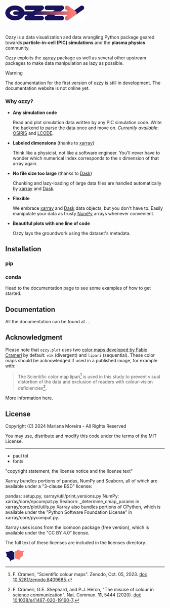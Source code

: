 
<picture>
  <source media="(prefers-color-scheme: dark)" srcset="docs/docs/assets/ozzy_logo_dark.svg" >
  <source media="(prefers-color-scheme: light)" srcset="docs/docs/assets/ozzy_logo.svg">
    <img width="250" title="ozzy logo" alt="ozzy logo" src="docs/docs/assets/ozzy_logo.svg">
</picture>

# 

Ozzy is a data visualization and data wrangling Python package geared towards **particle-in-cell (PIC) simulations** and the **plasma physics** community.

Ozzy exploits the [xarray](https://xarray.dev/) package as well as several other upstream packages to make data manipulation as lazy as possible.

> [!WARNING]
> The documentation for the first version of ozzy is still in development. The documentation website is not online yet.

### **Why ozzy?**

- **Any simulation code**
    
    Read and plot simulation data written by any PIC simulation code. Write the backend to parse the data once and move on. *Currently available*: [OSIRIS](https://osiris-code.github.io/) and [LCODE](https://lcode.info/).

- **Labeled dimensions** (thanks to [xarray](https://xarray.dev/))

    Think like a physicist, not like a software engineer. You'll never have to wonder which numerical index corresponds to the $x$ dimension of that array again.      
  
- **No file size too large** (thanks to [Dask](https://www.dask.org/))

    Chunking and lazy-loading of large data files are handled automatically by [xarray](https://xarray.dev/) and [Dask](https://www.dask.org/).

- **Flexible**

    We embrace [xarray](https://xarray.dev/) and [Dask](https://www.dask.org/) data objects, but you don't have to. Easily manipulate your data as trusty [NumPy](https://numpy.org/) arrays whenever convenient.

- **Beautiful plots with one line of code**

    Ozzy lays the groundwork using the dataset's metadata.


## Installation

### pip

### conda

Head to the documentation page to see some examples of how to get started.

## Documentation

All the documentation can be found at ...

## Acknowledgment

Please note that `ozzy.plot` uses two [color maps developed by Fabio Crameri](https://www.fabiocrameri.ch/colourmaps/) by default: `vik` (divergent) and `lipari` (sequential). These color maps should be acknowledged if used in a published image, for example with:

> The Scientific color map lipari[^1] is used in this study to prevent visual distortion of the data and exclusion of readers with colour-vision deficiencies[^2].

More information here.

[^1]: F. Crameri, "Scientific colour maps". Zenodo, Oct. 05, 2023. [doi: 10.5281/zenodo.8409685](http://doi.org/10.5281/zenodo.8409685).

[^2]: F. Crameri, G.E. Shephard, and P.J. Heron, "The misuse of colour in science communication". Nat. Commun. **11**, 5444 (2020). [doi: 10.1038/s41467-020-19160-7](https://doi.org/10.1038/s41467-020-19160-7). 


## License

Copyright (C) 2024 Mariana Moreira - All Rights Reserved 

You may use, distribute and modify this code under the terms of the MIT License.

---

- paul tol
- fonts

"copyright statement, the license notice and the license text"


Xarray bundles portions of pandas, NumPy and Seaborn, all of which are available under a "3-clause BSD" license:

pandas: setup.py, xarray/util/print_versions.py
NumPy: xarray/core/npcompat.py
Seaborn: _determine_cmap_params in xarray/core/plot/utils.py
Xarray also bundles portions of CPython, which is available under the "Python Software Foundation License" in xarray/core/pycompat.py.

Xarray uses icons from the icomoon package (free version), which is available under the "CC BY 4.0" license.

The full text of these licenses are included in the licenses directory.


<picture>
  <source media="(prefers-color-scheme: dark)" srcset="docs/docs/assets/ozzy_icon_dark.svg" >
  <source media="(prefers-color-scheme: light)" srcset="docs/docs/assets/ozzy_icon.svg">
  <img width="60" title="ozzy icon" alt="ozzy icon" src="docs/docs/assets/ozzy_icon.svg">
</picture>

